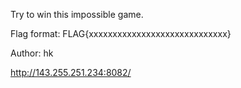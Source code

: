 Try to win this impossible game.

Flag format: FLAG{xxxxxxxxxxxxxxxxxxxxxxxxxxxxx}

Author: hk

http://143.255.251.234:8082/